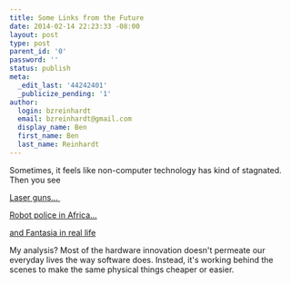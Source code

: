 ```yaml
---
title: Some Links from the Future
date: 2014-02-14 22:23:33 -08:00
layout: post
type: post
parent_id: '0'
password: ''
status: publish
meta:
  _edit_last: '44242401'
  _publicize_pending: '1'
author:
  login: bzreinhardt
  email: bzreinhardt@gmail.com
  display_name: Ben
  first_name: Ben
  last_name: Reinhardt
---
```


<p>Sometimes, it feels like non-computer technology has kind of stagnated. Then you see</p>
<p><a href="https://www.youtube.com/watch?v=E3YCACZQ72Q" target="_blank">Laser guns... </a></p>
<p><a href="http://news.discovery.com/tech/robotics/giant-robot-directs-traffic-in-the-congo-140209.htm" target="_blank">Robot police in Africa...</a></p>
<p><a href="http://gizmodo.com/you-wont-believe-these-perfectly-synced-drones-arent-1460768867" target="_blank">and Fantasia in real life</a></p>
<p>My analysis? Most of the hardware innovation doesn't permeate our everyday lives the way software does. Instead, it's working behind the scenes to make the same physical things cheaper or easier.</p>
